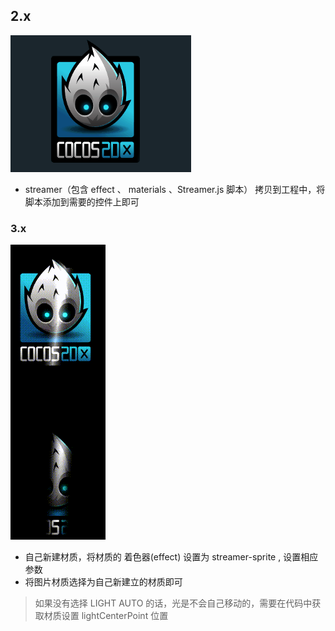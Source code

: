 ﻿
## 2.x
![2.x](https://github.com/ChenBiaoHub/Streamer/blob/master/%E6%B5%81%E5%85%89%E7%89%B9%E6%95%88.gif)
- streamer（包含 effect 、 materials 、Streamer.js 脚本） 拷贝到工程中，将脚本添加到需要的控件上即可
  

### 3.x
![2.x](https://github.com/ChenBiaoHub/Streamer/blob/3.x/%E6%B5%81%E5%85%89%E7%89%B9%E6%95%883.x.gif)
- 自己新建材质，将材质的 着色器(effect) 设置为 streamer-sprite , 设置相应参数
- 将图片材质选择为自己新建立的材质即可

 > 如果没有选择 LIGHT AUTO 的话，光是不会自己移动的，需要在代码中获取材质设置 lightCenterPoint 位置
